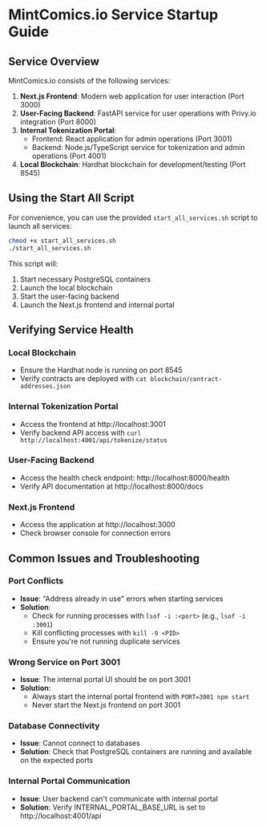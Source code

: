 # MintComics.io Service Startup Guide

## Service Overview

MintComics.io consists of the following services:

1. **Next.js Frontend**: Modern web application for user interaction (Port 3000)
2. **User-Facing Backend**: FastAPI service for user operations with Privy.io integration (Port 8000)
3. **Internal Tokenization Portal**: 
   - Frontend: React application for admin operations (Port 3001)
   - Backend: Node.js/TypeScript service for tokenization and admin operations (Port 4001)
4. **Local Blockchain**: Hardhat blockchain for development/testing (Port 8545)

## Using the Start All Script

For convenience, you can use the provided `start_all_services.sh` script to launch all services:

```bash
chmod +x start_all_services.sh
./start_all_services.sh
```

This script will:
1. Start necessary PostgreSQL containers
2. Launch the local blockchain
3. Start the user-facing backend
4. Launch the Next.js frontend and internal portal

## Verifying Service Health

### Local Blockchain
- Ensure the Hardhat node is running on port 8545
- Verify contracts are deployed with `cat blockchain/contract-addresses.json`

### Internal Tokenization Portal
- Access the frontend at http://localhost:3001
- Verify backend API access with `curl http://localhost:4001/api/tokenize/status`

### User-Facing Backend
- Access the health check endpoint: http://localhost:8000/health
- Verify API documentation at http://localhost:8000/docs

### Next.js Frontend
- Access the application at http://localhost:3000
- Check browser console for connection errors

## Common Issues and Troubleshooting

### Port Conflicts
- **Issue**: "Address already in use" errors when starting services
- **Solution**: 
  - Check for running processes with `lsof -i :<port>` (e.g., `lsof -i :3001`)
  - Kill conflicting processes with `kill -9 <PID>`
  - Ensure you're not running duplicate services

### Wrong Service on Port 3001
- **Issue**: The internal portal UI should be on port 3001
- **Solution**:
  - Always start the internal portal frontend with `PORT=3001 npm start`
  - Never start the Next.js frontend on port 3001

### Database Connectivity
- **Issue**: Cannot connect to databases
- **Solution**: Check that PostgreSQL containers are running and available on the expected ports

### Internal Portal Communication
- **Issue**: User backend can't communicate with internal portal
- **Solution**: Verify INTERNAL_PORTAL_BASE_URL is set to http://localhost:4001/api